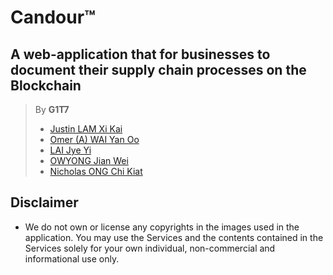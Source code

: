 # Candour™
## A web-application that for businesses to document their supply chain processes on the Blockchain

> By **G1T7**
> - [Justin LAM Xi Kai](https://github.com/iPhantasmic/)
> - [Omer (A) WAI Yan Oo](https://github.com/omerwyo/)
> - [LAI Jye Yi](http://github.com/machi-a/)
> - [OWYONG Jian Wei](http://github.com/smu-alvinowyong/)
> - [Nicholas ONG Chi Kiat](http://github.com/oversparkling/)


## Disclaimer
- We do not own or license any copyrights in the images used in the application. You may use the Services and the contents contained in the Services solely for your own individual, non-commercial and informational use only.